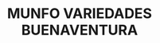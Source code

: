 ---
title: "MUNFO VARIEDADES BUENAVENTURA"
url: /buenaventura/munfo-variedades-buenaventura/
shop: ropa
---
